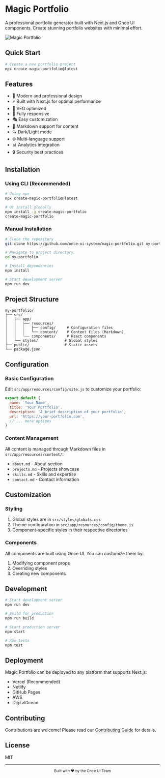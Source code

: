 # Magic Portfolio

A professional portfolio generator built with Next.js and Once UI components. Create stunning portfolio websites with minimal effort.

![Magic Portfolio](https://github.com/once-ui-system/magic-portfolio/blob/main/public/images/cover.jpg?raw=true)

## Quick Start

```bash
# Create a new portfolio project
npx create-magic-portfolio@latest
```

## Features

- 🎨 Modern and professional design
- ⚡ Built with Next.js for optimal performance
- 🎯 SEO optimized
- 📱 Fully responsive
- 🎭 Easy customization
- 📝 Markdown support for content
- 🔍 Dark/Light mode
- 🌐 Multi-language support
- 📊 Analytics integration
- 🔒 Security best practices

## Installation

### Using CLI (Recommended)

```bash
# Using npx
npx create-magic-portfolio@latest

# Or install globally
npm install -g create-magic-portfolio
create-magic-portfolio
```

### Manual Installation

```bash
# Clone the repository
git clone https://github.com/once-ui-system/magic-portfolio.git my-portfolio

# Navigate to project directory
cd my-portfolio

# Install dependencies
npm install

# Start development server
npm run dev
```

## Project Structure

```
my-portfolio/
├── src/
│   ├── app/
│   │   ├── resources/
│   │   │   ├── config/     # Configuration files
│   │   │   └── content/    # Content files (Markdown)
│   │   └── components/     # React components
│   └── styles/            # Global styles
├── public/                # Static assets
└── package.json
```

## Configuration

### Basic Configuration

Edit `src/app/resources/config/site.js` to customize your portfolio:

```javascript
export default {
  name: 'Your Name',
  title: 'Your Portfolio',
  description: 'A brief description of your portfolio',
  url: 'https://your-portfolio.com',
  // ... more options
}
```

### Content Management

All content is managed through Markdown files in `src/app/resources/content/`:

- `about.md` - About section
- `projects.md` - Projects showcase
- `skills.md` - Skills and expertise
- `contact.md` - Contact information

## Customization

### Styling

1. Global styles are in `src/styles/globals.css`
2. Theme configuration in `src/app/resources/config/theme.js`
3. Component-specific styles in their respective directories

### Components

All components are built using Once UI. You can customize them by:

1. Modifying component props
2. Overriding styles
3. Creating new components

## Development

```bash
# Start development server
npm run dev

# Build for production
npm run build

# Start production server
npm start

# Run tests
npm test
```

## Deployment

Magic Portfolio can be deployed to any platform that supports Next.js:

- Vercel (Recommended)
- Netlify
- GitHub Pages
- AWS
- DigitalOcean

## Contributing

Contributions are welcome! Please read our [Contributing Guide](CONTRIBUTING.md) for details.

## License

MIT

---

<div align="center">
  <sub>Built with ❤️ by the Once UI Team</sub>
</div> 